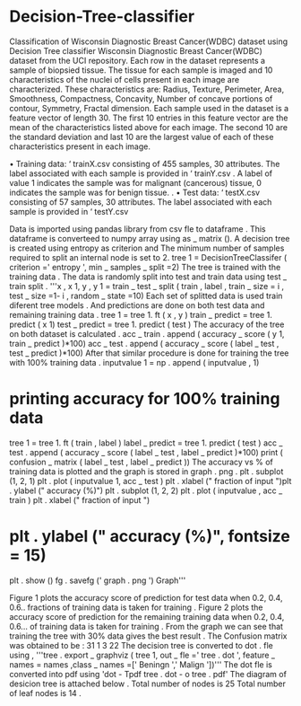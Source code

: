 # Decision-Tree-classifier
Classification of Wisconsin Diagnostic Breast Cancer(WDBC) dataset using Decision Tree classifier
Wisconsin Diagnostic Breast Cancer(WDBC) dataset from the UCI repository.
Each row in the dataset represents a sample of biopsied tissue. The tissue for each sample is
imaged and 10 characteristics of the nuclei of cells present in each image are characterized. These
characteristics are: Radius, Texture, Perimeter, Area, Smoothness, Compactness, Concavity, Number
of concave portions of contour, Symmetry, Fractal dimension. Each sample used in the dataset
is a feature vector of length 30. The first 10 entries in this feature vector are the mean of the characteristics
listed above for each image. The second 10 are the standard deviation and last 10 are the
largest value of each of these characteristics present in each image.

• Training data: ‘ trainX.csv 
consisting of 455 samples, 30 attributes. The label associated
with each sample is provided in ‘ trainY.csv 
. A label of value 1 indicates the sample was
for malignant (cancerous) tissue, 0 indicates the sample was for benign tissue. .
• Test data: ‘ testX.csv 
consisting of 57 samples, 30 attributes. The label associated with
each sample is provided in ‘ testY.csv 

Data is imported using pandas library from csv fle to dataframe . This dataframe is
converteed to numpy array using as _ matrix ().
A decision tree is created using entropy as criterion and The minimum number of samples
required to split an internal node is set to 2.
tree 1 = DecisionTreeClassifer ( criterion =' entropy ', min _ samples _ split =2)
The tree is trained with the training data . The data is randomly split into test and train data
using test _ train split .
'''x , x 1, y , y 1 = train _ test _ split ( train , label , train _ size = i , test _ size =1- i , random _ state =10)
Each set of splitted data is used train diferent tree models . And predictions are done on
both test data and remaining training data .
tree 1 = tree 1. ft ( x , y )
train _ predict = tree 1. predict ( x 1)
test _ predict = tree 1. predict ( test )
The accuracy of the tree on both dataset is calculated .
acc _ train . append ( accuracy _ score ( y 1, train _ predict )*100)
acc _ test . append ( accuracy _ score ( label _ test , test _ predict )*100)
After that similar procedure is done for training the tree with 100% training data .
inputvalue 1 = np . append ( inputvalue , 1)
# printing accuracy for 100% training data
tree 1 = tree 1. ft ( train , label )
label _ predict = tree 1. predict ( test )
acc _ test . append ( accuracy _ score ( label _ test , label _ predict )*100)
print ( confusion _ matrix ( label _ test , label _ predict ))
The accuracy vs % of training data is plotted and the graph is stored in graph . png .
plt . subplot (1, 2, 1)
plt . plot ( inputvalue 1, acc _ test )
plt . xlabel (" fraction of input ")plt . ylabel (" accuracy (%)")
plt . subplot (1, 2, 2)
plt . plot ( inputvalue , acc _ train )
plt . xlabel (" fraction of input ")
# plt . ylabel (" accuracy (%)", fontsize = 15)
plt . show ()
fg . savefg (' graph . png ')
Graph'''

Figure 1 plots the accuracy score of prediction for test data when 0.2, 0.4, 0.6.. fractions of
training data is taken for training .
Figure 2 plots the accuracy score of prediction for the remaining training data when 0.2, 0.4,
0.6... of training data is taken for training .
From the graph we can see that training the tree with 30% data gives the best result .
The Confusion matrix was obtained to be :
31 1
3 22
The decision tree is converted to dot . fle using ,
'''tree . export _ graphviz ( tree 1, out _ fle =' tree . dot ', feature _ names = names ,class _ names =[' Beningn ',' Malign '])'''
The dot fle is converted into pdf using
'dot - Tpdf tree . dot - o tree . pdf'
The diagram of desicion tree is attached below .
Total number of nodes is 25
Total number of leaf nodes is 14
.
